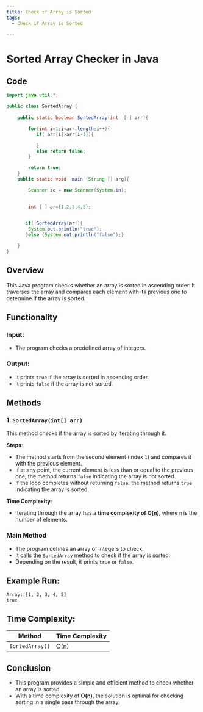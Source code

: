 ```yaml
---
title: Check if Array is Sorted  
tags:  
  - Check if Array is Sorted

---
```


# Sorted Array Checker in Java

## Code

```java
import java.util.*;

public class SortedArray {
    
    public static boolean SortedArray(int  [ ] arr){

        for(int i=1;i<arr.length;i++){
           if( arr[i]>arr[i-1]){

           }
           else return false;
        }

        return true;
    }
    public static void  main (String [] arg){

        Scanner sc = new Scanner(System.in);

        
        int [ ] ar={1,2,3,4,5};
        

       if( SortedArray(ar)){
        System.out.println("true");
       }else {System.out.println("false");}

    }
}

```
## Overview

This Java program checks whether an array is sorted in ascending order. It traverses the array and compares each element with its previous one to determine if the array is sorted. 

## Functionality

### Input:
- The program checks a predefined array of integers.

### Output:
- It prints `true` if the array is sorted in ascending order.
- It prints `false` if the array is not sorted.

## Methods

### 1. `SortedArray(int[] arr)`
This method checks if the array is sorted by iterating through it.

**Steps**:
- The method starts from the second element (index `1`) and compares it with the previous element.
- If at any point, the current element is less than or equal to the previous one, the method returns `false` indicating the array is not sorted.
- If the loop completes without returning `false`, the method returns `true` indicating the array is sorted.

**Time Complexity**: 
- Iterating through the array has a **time complexity of O(n)**, where `n` is the number of elements.

### Main Method
- The program defines an array of integers to check.
- It calls the `SortedArray` method to check if the array is sorted.
- Depending on the result, it prints `true` or `false`.

## Example Run:

```
Array: [1, 2, 3, 4, 5]
true
```

## Time Complexity:

| Method                   | Time Complexity   |
|--------------------------|-------------------|
| `SortedArray()`           | O(n)              |

## Conclusion
- This program provides a simple and efficient method to check whether an array is sorted.
- With a time complexity of **O(n)**, the solution is optimal for checking sorting in a single pass through the array.